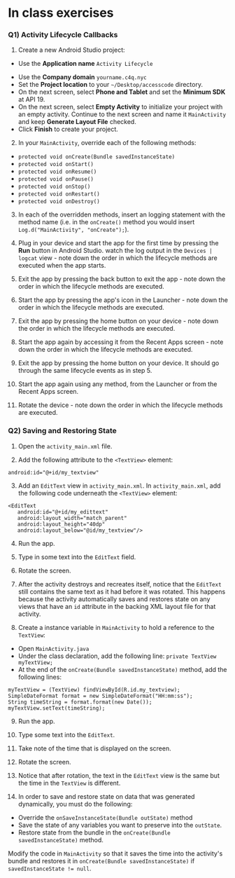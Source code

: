 # In class exercises

### Q1) Activity Lifecycle Callbacks

1) Create a new Android Studio project:

* Use the **Application name** `Activity Lifecycle`
- Use the **Company domain** `yourname.c4q.nyc`
- Set the **Project location** to your `~/Desktop/accesscode` directory.
- On the next screen, select **Phone and Tablet** and set the **Minimum SDK** at API 19.
- On the next screen, select **Empty Activity** to initialize your project with an empty activity. Continue to the next screen and name it `MainActivity` and keep **Generate Layout File** checked.
- Click **Finish** to create your project.

2) In your `MainActivity`, override each of the following methods: 
- `protected void onCreate(Bundle savedInstanceState)`
- `protected void onStart()`
- `protected void onResume()`
- `protected void onPause()`
- `protected void onStop()`
- `protected void onRestart()`
- `protected void onDestroy()`

3) In each of the overridden methods, insert an logging statement with the method name (i.e. in the `onCreate()` method you would insert `Log.d("MainActivity", "onCreate");`).

4) Plug in your device and start the app for the first time by pressing the **Run** button in Android Studio. watch the log output in the `Devices | logcat` view - note down the order in which the lifecycle methods are executed when the app starts.

5) Exit the app by pressing the back button to exit the app - note down the order in which the lifecycle methods are executed.

6) Start the app by pressing the app's icon in the Launcher - note down the order in which the lifecycle methods are executed.

7) Exit the app by pressing the home button on your device - note down the order in which the lifecycle methods are executed.

8) Start the app again by accessing it from the Recent Apps screen - note down the order in which the lifecycle methods are executed.

9) Exit the app by pressing the home button on your device.  It should go through the same lifecycle events as in step 5.

10) Start the app again using any method, from the Launcher or from the Recent Apps screen.

11) Rotate the device - note down the order in which the lifecycle methods are executed.

### Q2) Saving and Restoring State


1) Open the `activity_main.xml` file.

2) Add the following attribute to the `<TextView>` element:

```
android:id="@+id/my_textview"
 ```

3) Add an `EditText` view in `activity_main.xml`. In `activity_main.xml`, add the following code underneath the `<TextView>` element:

 ```
 <EditText
    android:id="@+id/my_edittext"
    android:layout_width="match_parent"
    android:layout_height="40dp"
    android:layout_below="@id/my_textview"/>
```

4) Run the app.

5) Type in some text into the `EditText` field.

6) Rotate the screen.

7) After the activity destroys and recreates itself, notice that the `EditText` still contains the same text as it had before it was rotated. This happens because the activity automatically saves and restores state on any views that have an `id` attribute in the backing XML layout file for that activity.

8) Create a instance variable in `MainActivity` to hold a reference to the `TextView`:
- Open `MainActivity.java`
- Under the class declaration, add the following line: `private TextView myTextView;`
- At the end of the `onCreate(Bundle savedInstanceState)` method, add the following lines:
``` 
myTextView = (TextView) findViewById(R.id.my_textview);
SimpleDateFormat format = new SimpleDateFormat("HH:mm:ss");
String timeString = format.format(new Date());
myTextView.setText(timeString);
``` 

9) Run the app.

10) Type some text into the `EditText`.

11) Take note of the time that is displayed on the screen.

12) Rotate the screen.

13) Notice that after rotation, the text in the `EditText` view is the same but the time in the `TextView` is different.

14) In order to save and restore state on data that was generated dynamically, you must do the following: 

- Override the `onSaveInstanceState(Bundle outState)` method
- Save the state of any variables you want to preserve into the `outState`.
- Restore state from the bundle in the `onCreate(Bundle savedInstanceState)` method.

Modify the code in `MainActivity` so that it saves the time into the activity's bundle and restores it in `onCreate(Bundle savedInstanceState)` if `savedInstanceState != null`.
